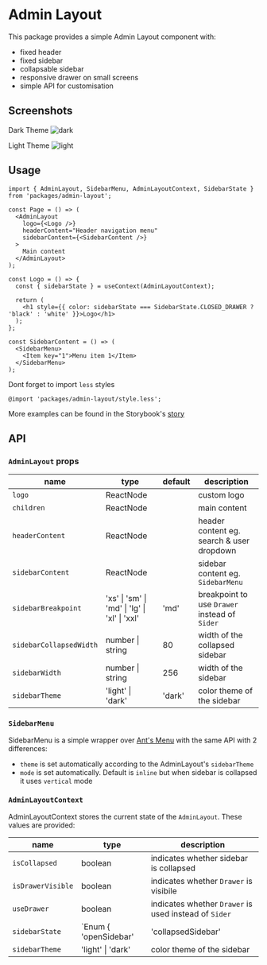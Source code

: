 # Admin Layout

This package provides a simple Admin Layout component with:

- fixed header
- fixed sidebar
- collapsable sidebar
- responsive drawer on small screens
- simple API for customisation

## Screenshots

Dark Theme
![dark](https://user-images.githubusercontent.com/1591293/62430524-f68ed080-b71d-11e9-8f88-b63cb1c147ca.png)

Light Theme
![light](https://user-images.githubusercontent.com/1591293/62430518-d3fcb780-b71d-11e9-9c7a-51f74253d0b3.png)

## Usage

```tsx
import { AdminLayout, SidebarMenu, AdminLayoutContext, SidebarState } from 'packages/admin-layout';

const Page = () => (
  <AdminLayout
    logo={<Logo />}
    headerContent="Header navigation menu"
    sidebarContent={<SidebarContent />}
  >
    Main content
  </AdminLayout>
);

const Logo = () => {
  const { sidebarState } = useContext(AdminLayoutContext);

  return (
    <h1 style={{ color: sidebarState === SidebarState.CLOSED_DRAWER ? 'black' : 'white' }}>Logo</h1>
  );
};

const SidebarContent = () => (
  <SidebarMenu>
    <Item key="1">Menu item 1</Item>
  </SidebarMenu>
);
```

Dont forget to import `less` styles

```less
@import 'packages/admin-layout/style.less';
```

More examples can be found in the Storybook's [story](story.tsx)

## API

### `AdminLayout` props

| name                    | type                                          | default | description                                   |
| ----------------------- | --------------------------------------------- | ------- | --------------------------------------------- |
| `logo`                  | ReactNode                                     |         | custom logo                                   |
| `children`              | ReactNode                                     |         | main content                                  |
| `headerContent`         | ReactNode                                     |         | header content eg. search & user dropdown     |
| `sidebarContent`        | ReactNode                                     |         | sidebar content eg. `SidebarMenu`             |
| `sidebarBreakpoint`     | 'xs' \| 'sm' \| 'md' \| 'lg' \| 'xl' \| 'xxl' | 'md'    | breakpoint to use `Drawer` instead of `Sider` |
| `sidebarCollapsedWidth` | number \| string                              | 80      | width of the collapsed sidebar                |
| `sidebarWidth`          | number \| string                              | 256     | width of the sidebar                          |
| `sidebarTheme`          | 'light' \| 'dark'                             | 'dark'  | color theme of the sidebar                    |

### `SidebarMenu`

SidebarMenu is a simple wrapper over [Ant's Menu](https://ant.design/components/menu/) with the same API with 2 differences:

- `theme` is set automatically according to the AdminLayout's `sidebarTheme`
- `mode` is set automatically. Default is `inline` but when sidebar is collapsed it uses `vertical` mode

### `AdminLayoutContext`

AdminLayoutContext stores the current state of the `AdminLayout`. These values are provided:

| name              | type                                                                                                                                              | description                                           |
| ----------------- | ------------------------------------------------------------------------------------------------------------------------------------------------- | ----------------------------------------------------- |
| `isCollapsed`     | boolean                                                                                                                                           | indicates whether sidebar is collapsed                |
| `isDrawerVisible` | boolean                                                                                                                                           | indicates whether `Drawer` is visibile                |
| `useDrawer`       | boolean                                                                                                                                           | indicates whether `Drawer` is used instead of `Sider` |
| `sidebarState`    | `Enum { 'openSidebar' | 'collapsedSidebar' | 'openDrawer' | 'closedDrawer'` }` | based on previous 3 values, indicates one of 4 states of sidebar |
| `sidebarTheme`    | 'light' \| 'dark'                                                                                                                                 | color theme of the sidebar                            |
